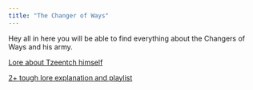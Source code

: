 ```yaml
---
title: "The Changer of Ways"
---
```


Hey all in here you will be able to find everything about the Changers of Ways and his army.

<!-- more -->
[Lore about Tzeentch himself](https://www.youtube.com/watch?v=4LsZBYT-vow)


[2+ tough lore explanation and playlist](https://www.youtube.com/watch?v=hO9qUKE9XF0&list=PLyIEtHBf1vpL-I3x9ZwlyvAdkHGvkt9qH&index=11)

